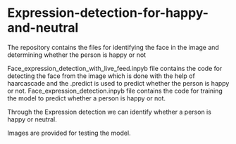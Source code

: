 # Expression-detection-for-happy-and-neutral
The repository contains the files for identifying the face in the image and determining whether the person is happy or not

Face_expression_detection_with_live_feed.inpyb file contains the code for detecting the face from the image which is done with the help of haarcascade and the .predict is used to predict whether the person is happy or not.
Face_expression_detection.inpyb file contains the code for training the model to predict whether a person is happy or not.

Through the Expression detection we can identify whether a person is happy or neutral.

Images are provided for testing the model.
